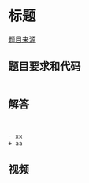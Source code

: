 # 标题


[题目来源](https://fullstack-challenges.netlify.app/)

## 题目要求和代码
```vue

```

## 解答

```vue


- xx
+ aa
```

## 视频

[]()

